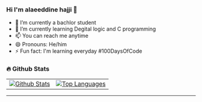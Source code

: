 ### Hi I'm alaeeddine hajji  👋

- 🔭 I’m currently a bachlor student
- 🌱 I’m currently learning Degital logic and C programming
- 📫 You can reach me anytime
- 😄 Pronouns: He/him
- ⚡ Fun fact: I'm learning everyday #100DaysOfCode

### 🔥 Github Stats

<table>
  <tr>
    <td>
      <a href="https://github-readme-stats-chesterchong.vercel.app"><img src="https://github-readme-stats.vercel.app/api/top-langs/?username=alaeeddinehajji&layout=compact" alt="Github Stats" title="Github Stats" /></a>
    </td>
    <td>
      <a href="https://github-readme-stats-chesterchong.vercel.app"><img align="center" src="https://github-readme-stats.vercel.app/api/pin/?username=alaeeddinehajji&repo=github-readme-stats" alt="Top Languages" title="Top Languages" /></a>
    </td>
  </tr>
</table>

---


[linkedin]:  https://www.linkedin.com/in/alaeeddine-hajji/
[instagram]: https://www.instagram.com/alaeeddinehajji/
[devto]: https://dev.to/alaeeddinehajji


